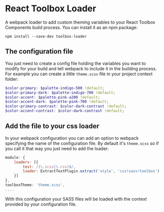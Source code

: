 # React Toolbox Loader

A webpack loader to add custom theming variables to your React Toolbox Components build process. You can install it as an npm package:

```
npm install --save-dev toolbox-loader
```

## The configuration file

You just need to create a config file holding the variables you want to modify for your build and tell webpack to include it in the building process. For example you can create a little `theme.scss` file in your project context folder:

```scss
$color-primary: $palette-indigo-500 !default;
$color-primary-dark: $palette-indigo-700 !default;
$color-accent: $palette-pink-a200 !default;
$color-accent-dark: $palette-pink-700 !default;
$color-primary-contrast: $color-dark-contrast !default;
$color-accent-contrast: $color-dark-contrast !default;
```

## Add the file to your css loader

In your webpack configuration you can add an option to webpack specifying the name of the configuration file. By default it's `theme.scss` so if you call it that way you just need to add the loader:

```javascript
module: {
    loaders: [{
        test: /(\.scss|\.css)$/,
        loader: ExtractTextPlugin.extract('style', 'css!sass!toolbox')
    }]
},
toolboxTheme: 'theme.scss',
....
```

With this configuration your SASS files will be loaded with the context provided by your configuration file.
